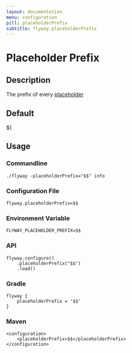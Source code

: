 ```yaml
---
layout: documentation
menu: configuration
pill: placeholderPrefix
subtitle: flyway.placeholderPrefix
---
```


# Placeholder Prefix

## Description
The prefix of every [placeholder](/documentation/placeholders)

## Default
${

## Usage

### Commandline
```
./flyway -placeholderPrefix="$$" info
```

### Configuration File
```
flyway.placeholderPrefix=$$
```

### Environment Variable
```
FLYWAY_PLACEHOLDER_PREFIX=$$
```

### API
```
flyway.configure()
    .placeholderPrefix("$$")
    .load()
```

### Gradle
```
flyway {
    placeholderPrefix = '$$'
}
```

### Maven
```
<configuration>
    <placeholderPrefix>$$</placeholderPrefix>
</configuration>
```